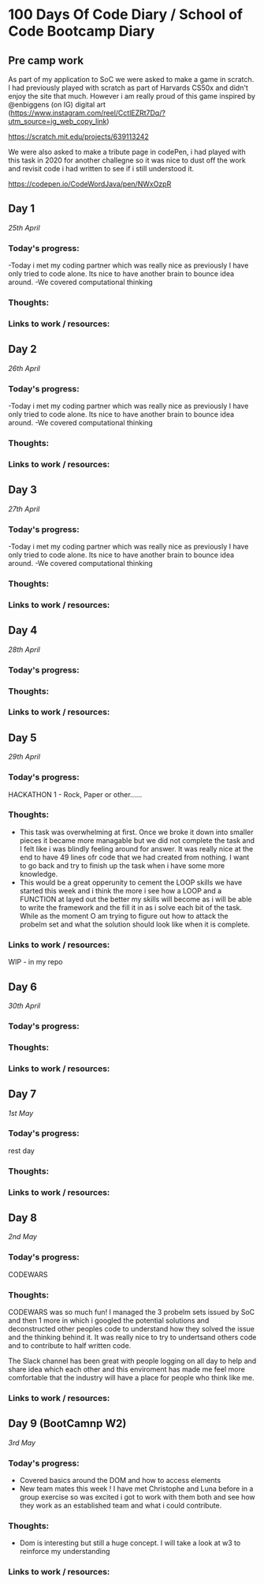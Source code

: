 # 100 Days Of Code Diary / School of Code Bootcamp Diary
## Pre camp work

As part of my application to SoC we were asked to make a game in scratch. I had previously played with scratch as part of Harvards CS50x and didn't enjoy the site that much. However i am really proud of this game inspired by @enbiggens (on IG) digital art (https://www.instagram.com/reel/CctlEZRt7Dq/?utm_source=ig_web_copy_link)

https://scratch.mit.edu/projects/639113242

We were also asked to make a tribute page in codePen, i had played with this task in 2020 for another challegne so it was nice to dust off the work and revisit code i had written to see if i still understood it.

https://codepen.io/CodeWordJava/pen/NWxOzpR


## Day 1

_25th April_

### Today's progress:
-Today i met my coding partner which was really nice as previously I have only tried to code alone. Its nice to have another brain to bounce idea around.
-We covered computational thinking


### Thoughts:



### Links to work / resources:



## Day 2

_26th April_

### Today's progress:
-Today i met my coding partner which was really nice as previously I have only tried to code alone. Its nice to have another brain to bounce idea around.
-We covered computational thinking


### Thoughts:



### Links to work / resources:




## Day 3

_27th April_

### Today's progress:
-Today i met my coding partner which was really nice as previously I have only tried to code alone. Its nice to have another brain to bounce idea around.
-We covered computational thinking


### Thoughts:



### Links to work / resources:



## Day 4

_28th April_

### Today's progress:



### Thoughts:



### Links to work / resources:


## Day 5

_29th April_

### Today's progress:
HACKATHON 1 - Rock, Paper or other......


### Thoughts:
- This task was overwhelming at first. Once we broke it down into smaller pieces it became more managable but we did not complete the task and I felt like i was blindly feeling around for answer. It was really nice at the end to have 49 lines ofr code that we had created from nothing. I want to go back and try to finish up the task when i have some more knowledge.
- This would be a great opperunity to cement the LOOP skills we have started this week and i think the more i see how a LOOP  and a FUNCTION at layed out the better my skills will become as i will be able to write the framework and the fill it in as i solve each bit of the task. While as the moment O am trying to figure out how to attack the probelm set and what the solution should look like when it is complete.



### Links to work / resources:

WIP  - in my repo

## Day 6

_30th April_

### Today's progress:



### Thoughts:



### Links to work / resources:



## Day 7

_1st May_

### Today's progress:
rest day


### Thoughts:



### Links to work / resources:

## Day 8
_2nd May_

### Today's progress:
CODEWARS


### Thoughts: 
CODEWARS was so much fun! I managed the 3 probelm sets issued by SoC and then 1 more in which i googled the potential solutions and deconstructed other peoples code to understand how they solved the issue and the thinking behind it. It was really nice to try to undertsand others code and to contribute to half written code.

The Slack channel has been great with people logging on all day to help and share idea which each other and this enviroment has made me feel more comfortable that the industry will have a place for people who think like me.

### Links to work / resources:

## Day 9 (BootCamnp W2)
_3rd May_

### Today's progress:
 - Covered basics around the DOM and how to access elements
 - New team mates this week ! I have met Christophe and Luna before in a group exercise so was excited i got to work with them both and see how they work as an established team and what i could contribute.


### Thoughts:
 - Dom is interesting but still a huge concept. I will take a look at w3 to reinforce my understanding


### Links to work / resources:

